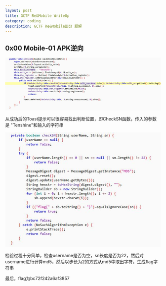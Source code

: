 ```yaml
---
layout: post
title: GCTF Re&Mobile WriteUp
category: coding
description: GCTF Re&Mobile部分 题解
---
```


## 0x00 Mobile-01 APK逆向

![OnCreate](/images/gctf-wp/1.jpg)

从成功后的Toast提示可以很容易找出判断位置，即CheckSN函数，传入的参数是 "Tenshine"和输入的字符串

![CheckSN](/images/gctf-wp/2.jpg)

检验过程十分简单，检查username是否为空，sn长度是否为22，然后对username进行计算md5，然后以步长为2的方式从md5中取出字符，生成flag字符串

最后，flag为bc72f242a6af3857